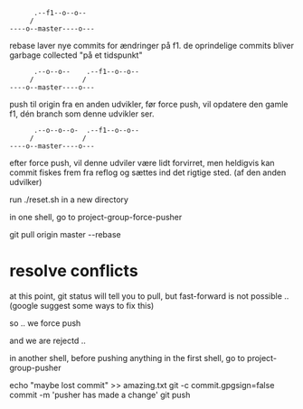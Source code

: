           .--f1--o--o--
         /
    ----o--master----o---


rebase laver nye commits for ændringer på f1.
de oprindelige commits bliver garbage collected "på et tidspunkt"


          .--o--o--    .--f1--o--o--
         /            /
    ----o--master----o---


push til origin fra en anden udvikler, før force push, vil opdatere den gamle f1, dén branch som denne udvikler ser. 

          .--o--o--o-  .--f1--o--o--
         /            /
    ----o--master----o---


efter force push, vil denne udviler være lidt forvirret, men heldigvis kan commit fiskes frem fra reflog og sættes ind det rigtige sted. (af den anden udvilker)


run ./reset.sh in a new directory

in one shell, go to project-group-force-pusher


  git pull origin master --rebase

  # resolve conflicts

at this point, git status will tell you to pull, but fast-forward is not possible .. 
(google suggest some ways to fix this)

so .. we force push

and we are rejectd .. 

  

in another shell, before pushing anything in the first shell, go to project-group-pusher

  echo "maybe lost commit" >> amazing.txt
  git -c commit.gpgsign=false commit -m 'pusher has made a change'
  git push
  
